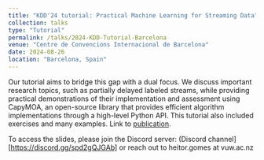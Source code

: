 ```yaml
---
title: "KDD'24 tutorial: Practical Machine Learning for Streaming Data"
collection: talks
type: "Tutorial"
permalink: /talks/2024-KDD-Tutorial-Barcelona
venue: "Centre de Convencions Internacional de Barcelona"
date: 2024-08-26
location: "Barcelona, Spain"
---
```


Our tutorial aims to bridge this gap with a dual focus. We discuss important research topics, such as partially delayed labeled streams, while providing practical demonstrations of their implementation and assessment using CapyMOA, an open-source library that provides efficient algorithm implementations through a high-level Python API. This tutorial also included exercises and many examples. 
Link to [publication](https://dl.acm.org/doi/abs/10.1145/3637528.3671442). 

To access the slides, please join the Discord server: (Discord channel][https://discord.gg/spd2gQJGAb] or reach out to heitor.gomes at vuw.ac.nz